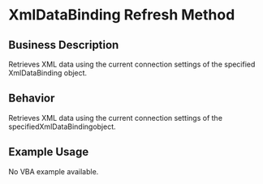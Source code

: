 # XmlDataBinding Refresh Method

## Business Description
Retrieves XML data using the current connection settings of the specified XmlDataBinding object.

## Behavior
Retrieves XML data using the current connection settings of the  specifiedXmlDataBindingobject.

## Example Usage
No VBA example available.